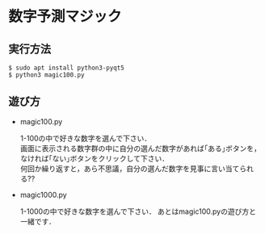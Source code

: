 # 数字予測マジック

## 実行方法
```
$ sudo apt install python3-pyqt5
$ python3 magic100.py
```

## 遊び方
- magic100.py
  
  1-100の中で好きな数字を選んで下さい．  
  画面に表示される数字群の中に自分の選んだ数字があれば｢ある｣ボタンを，なければ｢ない｣ボタンをクリックして下さい．  
  何回か繰り返すと，あら不思議，自分の選んだ数字を見事に言い当てられる??

- magic1000.py
  
  1-1000の中で好きな数字を選んで下さい．
  あとはmagic100.pyの遊び方と一緒です．
